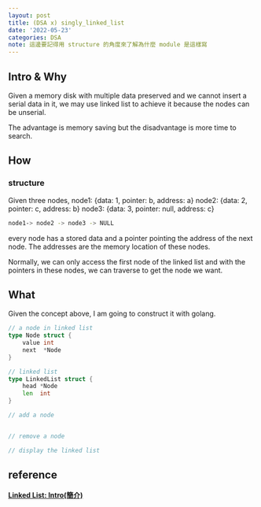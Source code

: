 ```yaml
---
layout: post
title: (DSA x) singly_linked_list
date: '2022-05-23'
categories: DSA
note: 這邊要記得用 structure 的角度來了解為什麼 module 是這樣寫
---
```


## Intro & Why

Given a memory disk with multiple data preserved and we cannot insert a serial data in it, we may use linked list to achieve it because the nodes can be unserial.

The advantage is memory saving but the disadvantage is more time to search.

## How

### structure

Given three nodes,
node1: {data: 1, pointer: b, address: a}
node2: {data: 2, pointer: c, address: b}
node3: {data: 3, pointer: null, address: c}

```bash
node1-> node2 -> node3 -> NULL
```

every node has a stored data and a pointer pointing the address of the next node. The addresses are the memory location of these nodes.

Normally, we can only access the first node of the linked list and with the pointers in these nodes, we can traverse to get the node we want.

## What

Given the concept above, I am going to construct it with golang.

```go
// a node in linked list
type Node struct {
    value int
    next  *Node
}

// linked list
type LinkedList struct {
    head *Node
    len  int
}

// add a node


// remove a node

// display the linked list
```

## reference

[**Linked List: Intro(簡介)**](http://alrightchiu.github.io/SecondRound/linked-list-introjian-jie.html)
